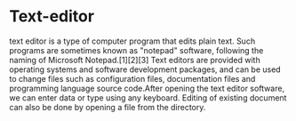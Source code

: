 # Text-editor
text editor is a type of computer program that edits plain text. Such programs are sometimes known as "notepad" software, following the naming of Microsoft Notepad.[1][2][3] Text editors are provided with operating systems and software development packages, and can be used to change files such as configuration files, documentation files and programming language source code.After opening the text editor software, we can enter data or type using any keyboard. Editing of existing document can also be done by opening a file  from the directory.
